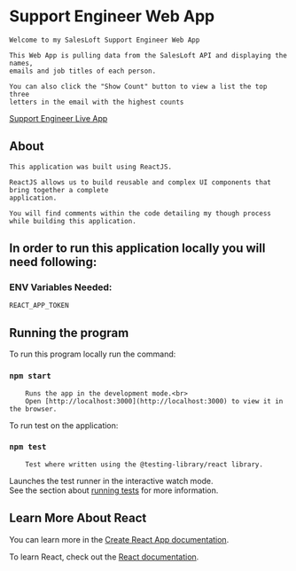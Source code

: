 

# Support Engineer Web App
    
    Welcome to my SalesLoft Support Engineer Web App
    
    This Web App is pulling data from the SalesLoft API and displaying the names, 
    emails and job titles of each person. 
    
    You can also click the "Show Count" button to view a list the top three 
    letters in the email with the highest counts
 
   [Support Engineer Live App](https://agitated-roentgen-fb5729.netlify.com/)

## About
    
    This application was built using ReactJS. 
    
    ReactJS allows us to build reusable and complex UI components that bring together a complete
    application. 
    
    You will find comments within the code detailing my though process while building this application. 
    
## In order to run this application locally you will need following:
### ENV Variables Needed:
    REACT_APP_TOKEN

## Running the program
 
 To run this program locally run the command:
   ### `npm start`
   
        Runs the app in the development mode.<br>
        Open [http://localhost:3000](http://localhost:3000) to view it in the browser.
        
 To run test on the application:
   ### `npm test`
   
        Test where written using the @testing-library/react library.

Launches the test runner in the interactive watch mode.<br>
See the section about [running tests](https://facebook.github.io/create-react-app/docs/running-tests) for more information.

## Learn More About React

You can learn more in the [Create React App documentation](https://facebook.github.io/create-react-app/docs/getting-started).

To learn React, check out the [React documentation](https://reactjs.org/).
